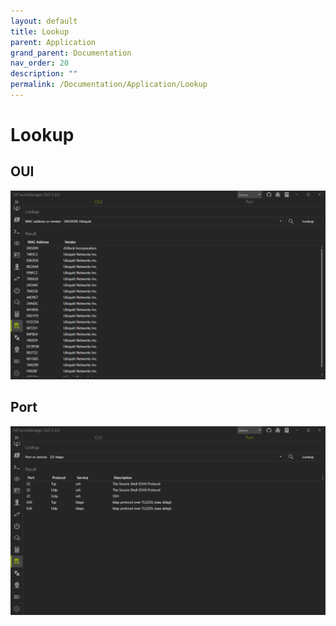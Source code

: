 ```yaml
---
layout: default
title: Lookup
parent: Application
grand_parent: Documentation
nav_order: 20
description: ""
permalink: /Documentation/Application/Lookup
---
```


# Lookup

## OUI

![Lookup_OUI](19_Lookup_OUI.png)

## Port

![Lookup_Port](19_Lookup_Port.png)
